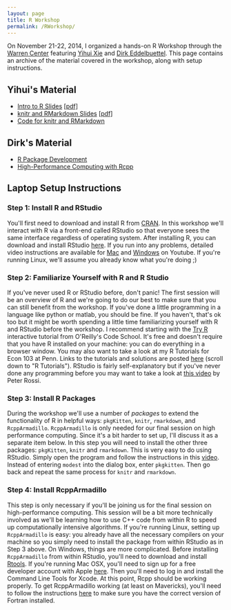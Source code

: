 ```yaml
---
layout: page
title: R Workshop
permalink: /RWorkshop/
---
```


On November 21-22, 2014, I organized a hands-on R Workshop through the [Warren Center](http://warrencenter.upenn.edu) featuring [Yihui Xie](http://yihui.name) and [Dirk Eddelbuettel](http://dirk.eddelbuettel.com).
This page contains an archive of the material covered in the workshop, along with setup instructions.

## Yihui's Material

- [Intro to R Slides](http://bit.ly/upenn-r-yihui-1) [[pdf]](http://ditraglia.com/pdf/yihui1.pdf)
- [knitr and RMarkdown Slides](http://bit.ly/upenn-r-yihui-2) [[pdf]](http://ditraglia.com/pdf/yihui2.pdf)
- [Code for knitr and RMarkdown](http://bit.ly/upenn-r-yihui-3)

## Dirk's Material

- [R Package Development](http://dirk.eddelbuettel.com/papers/r_package_development_nov2014.pdf)
- [High-Performance Computing with Rcpp](http://dirk.eddelbuettel.com/papers/rcpp_rcpparmadillo_nov2014.pdf)

## Laptop Setup Instructions

### Step 1: Install R and RStudio

You'll first need to download and install R from [CRAN](http://cran.r-project.org/). 
In this workshop we'll interact with R via a front-end called RStudio so that everyone sees the same interface regardless of operating system. 
After installing R, you can download and install RStudio [here](http://www.rstudio.com/products/rstudio/download).
If you run into any problems, detailed video instructions are available for [Mac](https://www.youtube.com/watch?v=cX532N_XLIs) and [Windows](https://www.youtube.com/watch?v=eD07NznguA4) on Youtube.
If you're running Linux, we'll assume you already know what you're doing ;)
 
### Step 2: Familiarize Yourself with R and R Studio

If you've never used R or RStudio before, don't panic! 
The first session will be an overview of R and we're going to do our best to make sure that you can still benefit from the workshop. 
If you've done a little programming in a language like python or matlab, you should be fine. 
If you haven't, that's ok too but it might be worth spending a little time familiarizing yourself with R and RStudio before the workshop. 
I recommend starting with the [Try R](http://tryr.codeschool.com/) interactive tutorial from O'Reilly's Code School. 
It's free and doesn't require that you have R installed on your machine: you can do everything in a browser window. 
You may also want to take a look at my R Tutorials for Econ 103 at Penn. Links to the tutorials and solutions are posted [here](http://ditraglia.com/Econ103Public) (scroll down to "R Tutorials"). 
RStudio is fairly self-explanatory but if you've never done any programming before you may want to take a look at [this video](https://www.youtube.com/watch?v=Px-6a7fetCg) by Peter Rossi.

### Step 3: Install R Packages

During the workshop we'll use a number of *packages* to extend the functionality of R in helpful ways: ``pkgKitten``, ``knitr``, ``rmarkdown``, and ``RcppArmadillo``.
``RcppArmadillo`` is only needed for our final session on high performance computing. 
Since it's a bit harder to set up, I'll discuss it as a separate item below. In this step you will need to install the other three packages: ``pkgKitten``, ``knitr`` and ``rmarkdown``.
This is very easy to do using RStudio. Simply open the program and follow the instructions in this [video](https://www.youtube.com/watch?v=u1r5XTqrCTQ").
Instead of entering ``modest`` into the dialog box, enter ``pkgkitten``.
Then go back and repeat the same process for ``knitr`` and ``rmarkdown``.

### Step 4: Install RcppArmadillo

This step is only necessary if you'll be joining us for the final session on high-performance computing. 
This session will be a bit more technically involved as we'll be learning how to use C++ code from within R to speed up computationally intensive algorithms. 
If you're running Linux, setting up ``RcppArmadillo`` is easy: you already have all the necessary compilers on your machine so you simply need to install the package from within RStudio as in Step 3 above. 
On Windows, things are more complicated. 
Before installing ``RcppArmadillo`` from within RStudio, you'll need to download and install [Rtools](http://cran.r-project.org/bin/windows/Rtools).
If you're running Mac OSX, you'll need to sign up for a free developer account with Apple [here](https://developer.apple.com/register/).
Then you'll need to log in and install the Command Line Tools for Xcode.
At this point, Rcpp should be working properly.
To get RcppArmadillo working (at least on Mavericks), you'll need to follow the instructions [here](http://www.thecoatlessprofessor.com/programming/rcpp-rcpparmadillo-and-os-x-mavericks-lgfortran-and-lquadmath-error) to make sure you have the correct version of Fortran installed.

